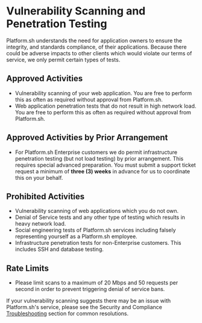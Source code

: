 # Vulnerability Scanning and Penetration Testing

Platform.sh understands the need for application owners to ensure the integrity, and standards compliance, of their applications. Because there could be adverse impacts to other clients which would violate our terms of service, we only permit certain types of tests.

## Approved Activities

* Vulnerability scanning of your web application. You are free to perform this as often as required without approval from Platform.sh.
* Web application penetration tests that do not result in high network load.  You are free to perform this as often as required without approval from Platform.sh.

## Approved Activities by Prior Arrangement

* For Platform.sh Enterprise customers we do permit infrastructure penetration testing (but not load testing) by prior arrangement.  This requires special advanced preparation. You must submit a support ticket request a minimum of **three (3) weeks** in advance for us to coordinate this on your behalf.

## Prohibited Activities

* Vulnerability scanning of web applications which you do not own.
* Denial of Service tests and any other type of testing which results in heavy network load.
* Social engineering tests of Platform.sh services including falsely representing yourself as a Platform.sh employee.
* Infrastructure penetration tests for non-Enterprise customers. This includes SSH and database testing.

## Rate Limits

* Please limit scans to a maximum of 20 Mbps and 50 requests per second in order to prevent triggering denial of service bans.


If your vulnerability scanning suggests there may be an issue with Platform.sh's service, please see the Security and Compliance [Troubleshooting](/security/troubleshooting.md) section for common resolutions.
